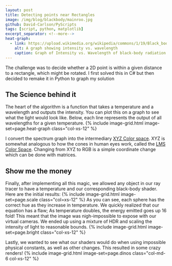 ```yaml
---
layout: post
title: Detecting points near Rectangles
image: /img/blog/blackbody/mainroo.jpg
github: David-Carlson/PyScripts
tags: [script, python, matplotlib]
excerpt_separator: <!--more-->
heat-graph:
  - link: https://upload.wikimedia.org/wikipedia/commons/1/19/Black_body.svg
    alt: A graph showing intensity vs. wavelength
    caption: Graph of Intensity vs. Wavelength of black-body radiation
---
```



The challenge was to decide whether a 2D point is within a given distance to a rectangle, which might be rotated. I first solved this in C# but then decided to remake it in Python to graph my solution
<!--more-->
## The Science behind it
The heart of the algorithm is a function that takes a temperature and a wavelength
and outputs the intensity. You can plot this on a graph to see what the light
would look like. Below, each line represents the output of all wavelengths for a
given temperature.
{% include image-grid.html image-set=page.heat-graph class="col-xs-12" %}

I convert the spectrum graph into the intermediary
<a href="https://www.youtube.com/watch?v=x0-qoXOCOow">XYZ Color space</a>.
XYZ is somewhat analogous to how the cones in human eyes work, called the
<a href="https://en.wikipedia.org/wiki/LMS_color_space">LMS Color Space</a>.
Changing from XYZ to RGB is a simple coordinate change which can be done with matrices.

## Show me the money
Finally, after implementing all this magic, we allowed any object in our ray
tracer to have a temperature and our corresponding black-body shader. Here
are the initial results:
{% include image-grid.html image-set=page.scale class="col=xs-12" %}
As you can see, each sphere has the correct hue as they increase in temperature.
We quickly realized that our equation has a flaw; As temperature doubles, the
energy emitted goes up 16 fold! This meant that the image was nigh-impossible
to expose with our virtual cameras. We ended up using a mixture of HDR and scaling
the intensity of light to reasonable bounds.
{% include image-grid.html image-set=page.bright class="col-xs-12" %}

Lastly, we wanted to see what our shaders would do when using impossible
physical constants, as well as other changes. This resulted in some crazy
renders!
{% include image-grid.html image-set=page.dinos class="col-md-6 col-xs-12" %}



<!-- TODO ADD an inline link include -->
